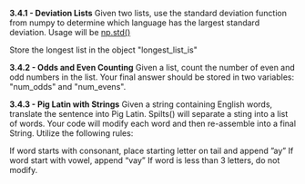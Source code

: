 **3.4.1 - Deviation Lists**
Given two lists, use the standard deviation function from numpy to determine
which language has the largest standard deviation. Usage will be [np.std()](https://numpy.org/doc/stable/reference/generated/numpy.std.html)

Store the longest list in the object "longest_list_is"

**3.4.2 - Odds and Even Counting**
Given a list, count the number of even and odd numbers in the list. Your final answer should be stored in two variables: "num_odds" and "num_evens".

**3.4.3 - Pig Latin with Strings**
Given a string containing English words, translate the sentence into Pig Latin. Spilts() will separate a sting into a list of words. Your code will modify each word and then re-assemble into a final String. Utilize the following rules:

If word starts with consonant, place starting letter on tail and append ”ay”
If word start with vowel, append “vay”
If word is less than 3 letters, do not modify.

